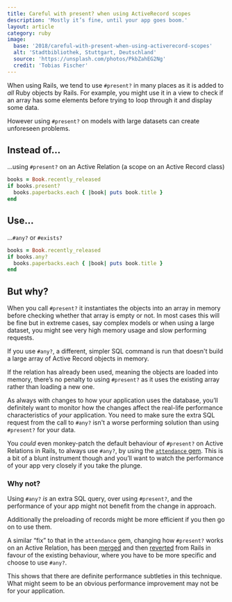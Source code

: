 ```yaml
---
title: Careful with present? when using ActiveRecord scopes
description: 'Mostly it’s fine, until your app goes boom.'
layout: article
category: ruby
image:
  base: '2018/careful-with-present-when-using-activerecord-scopes'
  alt: 'Stadtbibliothek, Stuttgart, Deutschland'
  source: 'https://unsplash.com/photos/PkbZahEG2Ng'
  credit: 'Tobias Fischer'
---
```


When using Rails, we tend to use `#present?` in many places as it is added to _all_ Ruby objects by Rails. For example, you might use it in a view to check if an array has some elements before trying to loop through it and display some data.

However using `#present?` on models with large datasets can create unforeseen problems.


## Instead of…

...using `#present?` on an Active Relation (a scope on an Active Record class)

```ruby
books = Book.recently_released
if books.present?
  books.paperbacks.each { |book| puts book.title }
end
```


## Use…

...`#any?` or `#exists?`

```ruby
books = Book.recently_released
if books.any?
  books.paperbacks.each { |book| puts book.title }
end
```


## But why?

When you call `#present?` it instantiates the objects into an array in memory before checking whether that array is empty or not. In most cases this will be fine but in extreme cases, say complex models or when using a large dataset, you might see very high memory usage and slow performing requests.

If you use `#any?`, a different, simpler SQL command is run that doesn't build a large array of Active Record objects in memory.

If the relation has already been used, meaning the objects are loaded into memory, there’s no penalty to using `#present?` as it uses the existing array rather than loading a new one.

As always with changes to how your application uses the database, you’ll definitely want to monitor how the changes affect the real-life performance characteristics of _your_ application. You need to make sure the extra SQL request from the call to `#any?` isn't a worse performing solution than using `#present?` for your data.

You _could_ even monkey-patch the default behaviour of `#present?` on Active Relations in Rails, to always use `#any?`, by using the [`attendance` gem](https://github.com/schneems/attendance). This is a bit of a blunt instrument though and you’ll want to watch the performance of your app very closely if you take the plunge.


### Why not?

Using `#any?` _is_ an extra SQL query, over using `#present?`, and the performance of your app might not benefit from the change in approach.

Additionally the preloading of records might be more efficient if you then go on to use them.

A similar “fix” to that in the `attendance` gem, changing how `#present?` works on an Active Relation, has been [merged](https://github.com/rails/rails/pull/10539) and then [reverted](https://github.com/rails/rails/commit/2b763131eacaae5bff9ffb5015fbf367d594dc64) from Rails in favour of the existing behaviour, where you have to be more specific and choose to use `#any?`.

This shows that there are definite performance subtleties in this technique. What might seem to be an obvious performance improvement may not be for your application.
